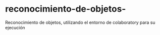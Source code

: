 # reconocimiento-de-objetos-
Reconocimiento de objetos, utilizando el entorno de colaboratory para su ejecución 
